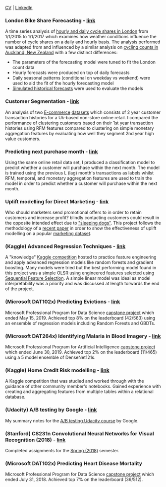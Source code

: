 [CV](http://github.com) | [LinkedIn](http://github.com)

### London Bike Share Forecasting - [link](https://github.com/W-Tran/london-bike-share)

A time series analysis of [hourly and daily cycle shares in London](https://www.kaggle.com/hmavrodiev/london-bike-sharing-dataset) from 1/1/2015 to 1/1/2017 which examines how weather conditions influence the number of cycle shares on a daily and hourly basis. The analysis performed was adapted from and influenced by a similar analysis on [cycling counts in Auckland, New Zealand](https://cdn.rawgit.com/nicolasfauchereau/Auckland_Cycling/master/notebooks/Auckland_cycling_and_weather.html) with a few distinct differences:

- The parameters of the forecasting model were tuned to fit the London count data
- Hourly forecasts were produced on top of daily forecasts
- Daily seasonal patterns (conditional on weekday vs weekend) were used to aid the fit of the hourly forecasting model
- [Simulated historical forecasts](https://facebook.github.io/prophet/docs/diagnostics.html) were used to evaluate the models

### Customer Segmentation - [link](https://github.com/W-Tran/online-Retail)

An analysis of two [E-commerce](https://archive.ics.uci.edu/ml/datasets/Online+Retail+II) [datasets](https://archive.ics.uci.edu/ml/datasets/online+retail) which consists of 2 year customer transaction histories for a Uk-based non-store online retail. I compared the performance of clustering customers based on their 1st year transaction histories using RFM features compared to clustering on simple monetary aggregation features by evaluating how well they segment 2nd year high value customers.

### Predicting next purchase month - [link](https://github.com/W-Tran/predicting-next-purchase)
Using the same online retail data set, I produced a classification model to predict whether a customer will purchase within the next month. The model is trained using the previous L (lag) month's transactions as labels whilst RFM, temporal, and monetary aggregation features are used to train the model in order to predict whether a customer will purchase within the next month.

### Uplift modelling for Direct Marketing - [link](https://github.com/W-Tran/uplift-modelling)

Who should marketers send promotional offers to in order to retain customers and increase profit? blindly contacting customers could result in the opposite intended effect due to ["sleeping dogs"](http://stochasticsolutions.com/pdf/CrossSell.pdf). This project follows the methodology of a [recent paper](https://journals.sagepub.com/doi/10.1509/jmr.16.0163) in order to show the effectiveness of uplift modelling on a popular [marketing dataset](https://blog.minethatdata.com/2008/03/minethatdata-e-mail-analytics-and-data.html). 

### (Kaggle) Advanced Regression Techniques - [link](https://github.com/W-Tran/advanced-regression-techniques)

A "knowledge" [Kaggle competition](https://www.kaggle.com/c/house-prices-advanced-regression-techniques) hosted to practice feature engineering and apply advanced regression models like random forests and gradient boosting. Many models were tried but the best performing model found in this project was a simple OLSR using engineered features selected using [Sequential Feature Selection](http://rasbt.github.io/mlxtend/user_guide/feature_selection/SequentialFeatureSelector/). A simple linear model was ideal as model interpretability was a priority and was discussed at length torwards the end of the project.   

### (Microsoft DAT102x) Predicting Evictions - [link](https://github.com/W-Tran/DAT102x-Predicting-Evictions)

Microsoft Professional Program for Data Science [capstone project](https://datasciencecapstone.org/competitions/12/predicting-evictions/) which ended May 15, 2019. Achieved top 8% on the leaderboard (42/563) using an ensemble of regression models including Random Forests and GBDTs.

### (Microsoft DAT264x) Identifying Malaria in Blood Imagery - [link](https://github.com/W-Tran/DAT264x-identifying-malaria)

Microsoft Professional Program for Artificial Intelligence [capstone project](https://datasciencecapstone.org/competitions/12/predicting-evictions/) which ended June 30, 2019. Achieved top 2% on the leaderboard (11/465) using a 5 model ensemble of DenseNet121s.

### (Kaggle) Home Credit Risk modelling - [link](https://github.com/W-Tran/home-credit-default-risk)

A Kaggle competition that was studied and worked through with the guidance of other community member's notebooks. Gained experience with creating and aggregating features from multiple tables within a relational database.

### (Udacity) A/B testing by Google - [link](https://github.com/W-Tran/ab-testing-udacity)

My summary notes for the [A/B testing Udacity course](https://www.udacity.com/course/ab-testing--ud257) by Google.

### (Stanford) CS231n Convolutional Neural Networks for Visual Recognition (2018) - [link](https://github.com/W-Tran/CS231n-2018)

Completed assignments for the [Spring (2018)](http://cs231n.stanford.edu/2018/) semester. 

### (Microsoft DAT102x) Predicting Heart Disease Mortality

Microsoft Professional Program for Data Science [capstone project](https://datasciencecapstone.org/competitions/12/predicting-evictions/) which ended July 31, 2018. Achieved top 7% on the leaderboard (36/512).
